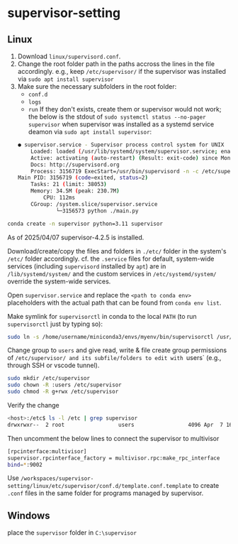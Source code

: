 # supervisor-setting

## Linux
1. Download `linux/supervisord.conf`.
2. Change the root folder path in the paths accross the lines in the file accordingly. e.g., keep `/etc/supervisor/` if the supervisor was installed via `sudo apt install supervisor` 
3. Make sure the necessary subfolders in the root folder:
    - `conf.d`
    - `logs`
    - `run`
    If they don't exists, create them or supervisor would not work; the below is the stdout of `sudo systemctl status --no-pager supervisor` when supervisor was installed as a systemd service deamon via `sudo apt install supervisor`:
    ```bash
    ● supervisor.service - Supervisor process control system for UNIX
        Loaded: loaded (/usr/lib/systemd/system/supervisor.service; enabled; preset: enabled)
        Active: activating (auto-restart) (Result: exit-code) since Mon 2025-03-10 15:40:12 MDT; 6s ago
        Docs: http://supervisord.org
        Process: 3156719 ExecStart=/usr/bin/supervisord -n -c /etc/supervisor/supervisord.conf (code=exited, status=2)
    Main PID: 3156719 (code=exited, status=2)
        Tasks: 21 (limit: 38053)
        Memory: 34.5M (peak: 230.7M)
            CPU: 112ms
        CGroup: /system.slice/supervisor.service
                └─3156573 python ./main.py
    ```

```bash
conda create -n supervisor python=3.11 supervisor
```

As of 2025/04/07 supervisor-4.2.5 is installed.

Download/create/copy the files and folders in `./etc/` folder in the system's `/etc/` folder accordingly.
cf. the `.service` files for default, system-wide services (including `supervisord` installed by `apt`) are in `/lib/systemd/system/` and the custom services in `/etc/systemd/system/` override the system-wide services.

Open `supervisor.service` and replace the `<path to conda env>` placeholders with the actual path that can be found from `conda env list`.

Make symlink for `supervisorctl` in conda to the local `PATH` (to run `supervisorctl` just by typing so):
```bash
sudo ln -s /home/username/miniconda3/envs/myenv/bin/supervisorctl /usr/local/bin/supervisorctl
```

Change group to `users` and give read, write & file create group permissions of `/etc/supervisor/ and its subfile/folders to edit with `users` (e.g., through SSH or vscode tunnel). 
```bash
sudo mkdir /etc/supervisor
sudo chown -R :users /etc/supervisor
sudo chmod -R g+rwx /etc/supervisor
```
Verify the change
```bash
<host>:/etc$ ls -l /etc | grep supervisor
drwxrwxr--  2 root                 users                 4096 Apr  7 16:57 supervisor
```

Then uncomment the below lines to connect the supervisor to multivisor
```bash
[rpcinterface:multivisor]
supervisor.rpcinterface_factory = multivisor.rpc:make_rpc_interface
bind=*:9002
```

Use `/workspaces/supervisor-setting/linux/etc/supervisor/conf.d/template.conf.template` to create `.conf` files in the same folder for programs managed by supervisor.



## Windows
place the `supervisor` folder in `C:\supervisor`